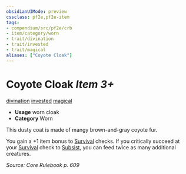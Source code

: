 ```yaml
---
obsidianUIMode: preview
cssclass: pf2e,pf2e-item
tags:
- compendium/src/pf2e/crb
- item/category/worn
- trait/divination
- trait/invested
- trait/magical
aliases: ["Coyote Cloak"]
---
```

# Coyote Cloak *Item 3+*  
[divination](../../../rules/traits/divination.md)  [invested](../../../rules/traits/invested.md)  [magical](../../../rules/traits/magical.md)  

- **Usage** worn cloak
- **Category** Worn

This dusty coat is made of mangy brown-and-gray coyote fur.

You gain a +1 item bonus to [Survival](../../skills.md#Survival) checks. If you critically succeed at your [Survival](../../skills.md#Survival) check to [Subsist](../../../rules/actions/subsist.md), you can feed twice as many additional creatures.

*Source: Core Rulebook p. 609*